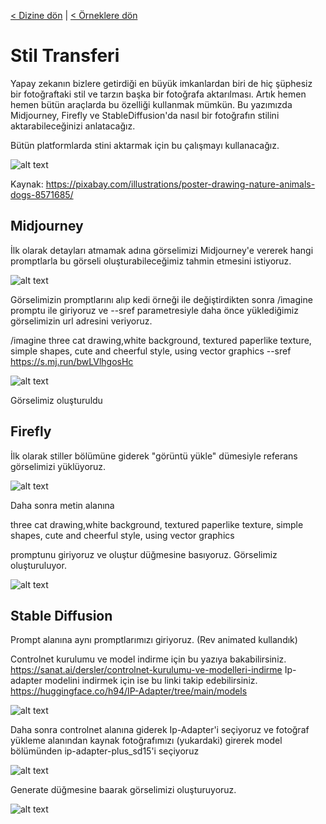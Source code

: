 <a href="/">< Dizine dön</a> | <a href="/ornekler">< Örneklere dön</a>

# Stil Transferi

Yapay zekanın bizlere getirdiği en büyük imkanlardan biri de hiç şüphesiz bir fotoğraftaki stil ve tarzın başka bir fotoğrafa aktarılması. Artık hemen hemen bütün araçlarda bu özelliği kullanmak mümkün. Bu yazımızda Midjourney, Firefly ve StableDiffusion'da nasıl bir fotoğrafın stilini aktarabileceğinizi anlatacağız.

Bütün platformlarda stini aktarmak için bu çalışmayı kullanacağız. 

![alt text](../gorseller/stil-1.webp)

Kaynak: https://pixabay.com/illustrations/poster-drawing-nature-animals-dogs-8571685/

## Midjourney

İlk olarak detayları atmamak adına görselimizi Midjourney'e vererek hangi promptlarla bu görseli oluşturabileceğimiz tahmin etmesini istiyoruz.

![alt text](/gorseller/stil-2.png)

Görselimizin promptlarını alıp kedi örneği ile değiştirdikten sonra /imagine promptu ile giriyoruz ve --sref parametresiyle daha önce yüklediğimiz görselimizin url adresini veriyoruz.


/imagine three cat drawing,white background, textured paperlike texture, simple shapes, cute and cheerful style, using vector graphics --sref https://s.mj.run/bwLVlhgosHc

![alt text](/gorseller/stil-3.png)

Görselimiz oluşturuldu

## Firefly

İlk olarak stiller bölümüne giderek "görüntü yükle" dümesiyle referans görselimizi yüklüyoruz.

![alt text](/gorseller/stil-4.png)

Daha sonra metin alanına 

three cat drawing,white background, textured paperlike texture, simple shapes, cute and cheerful style, using vector graphics

promptunu giriyoruz ve oluştur düğmesine basıyoruz. Görselimiz oluşturuluyor.

![alt text](../gorseller/stil-5.jpg)

## Stable Diffusion

Prompt alanına aynı promptlarımızı giriyoruz. (Rev animated kullandık)

Controlnet kurulumu ve model indirme için bu yazıya bakabilirsiniz. https://sanat.ai/dersler/controlnet-kurulumu-ve-modelleri-indirme
Ip-adapter modelini indirmek için ise bu linki takip edebilirsiniz. https://huggingface.co/h94/IP-Adapter/tree/main/models

![alt text](/gorseller/stil-6.png)

Daha sonra controlnet alanına giderek Ip-Adapter'i seçiyoruz ve fotoğraf yükleme alanından kaynak fotoğrafımızı (yukardaki) girerek model bölümünden ip-adapter-plus_sd15'i seçiyoruz

![alt text](/gorseller/stil-7.png)

Generate düğmesine baarak görselimizi oluşturuyoruz.

![alt text](../gorseller/stil-9.png)
